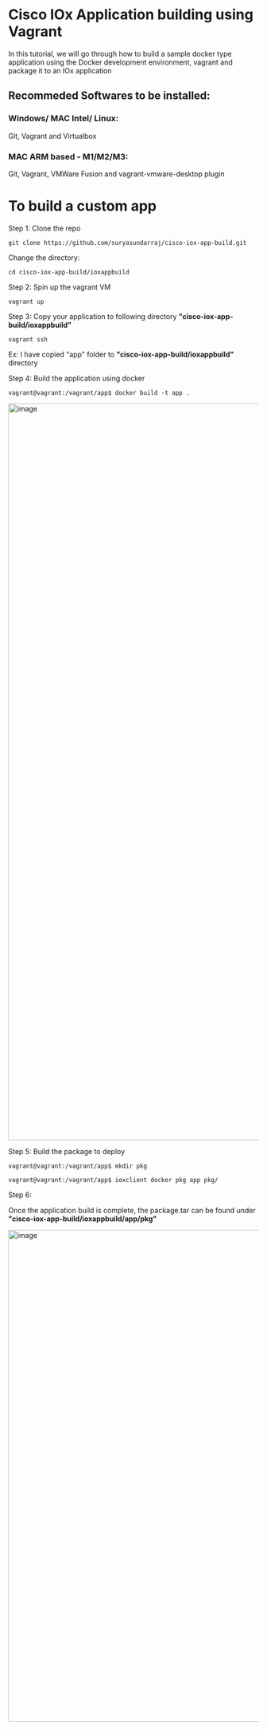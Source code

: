 # Cisco IOx Application building using Vagrant

In this tutorial, we will go through how to build a sample docker type application using the Docker development environment, vagrant and package it to an IOx application 

## Recommeded Softwares to be installed: 

### Windows/ MAC Intel/ Linux: 
Git, Vagrant and Virtualbox 

### MAC ARM based - M1/M2/M3:
Git, Vagrant, VMWare Fusion and vagrant-vmware-desktop plugin

# To build a custom app 

Step 1: Clone the repo 

`
git clone https://github.com/suryasundarraj/cisco-iox-app-build.git
`

Change the directory: 

`
cd cisco-iox-app-build/ioxappbuild
`

Step 2: Spin up the vagrant VM

`
vagrant up
`

Step 3: Copy your application to following directory **"cisco-iox-app-build/ioxappbuild"**

`
vagrant ssh
`

Ex: I have copied "app" folder to **"cisco-iox-app-build/ioxappbuild"** directory 

Step 4: Build the application using docker 

`
vagrant@vagrant:/vagrant/app$ docker build -t app .
`

<img width="1478" alt="image" src="https://github.com/user-attachments/assets/bb78bcc7-dbb0-4ead-a382-10a51a6a071e">

Step 5: Build the package to deploy 

`
vagrant@vagrant:/vagrant/app$ mkdir pkg
`

`
vagrant@vagrant:/vagrant/app$ ioxclient docker pkg app pkg/
`

Step 6: 

Once the application build is complete, the package.tar can be found under **"cisco-iox-app-build/ioxappbuild/app/pkg"**


<img width="987" alt="image" src="https://github.com/user-attachments/assets/6d22f283-5332-4e7c-944e-00411747db49">




